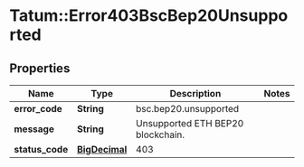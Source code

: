 # Tatum::Error403BscBep20Unsupported

## Properties
Name | Type | Description | Notes
------------ | ------------- | ------------- | -------------
**error_code** | **String** | bsc.bep20.unsupported | 
**message** | **String** | Unsupported ETH BEP20 blockchain. | 
**status_code** | [**BigDecimal**](BigDecimal.md) | 403 | 

